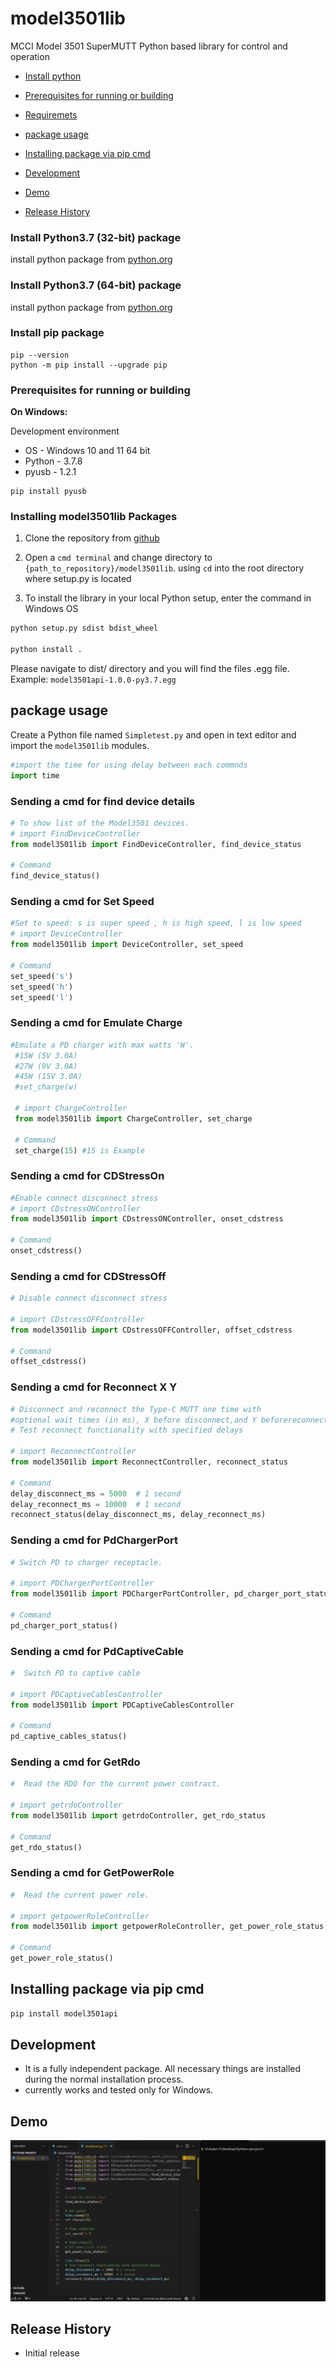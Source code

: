 # model3501lib

MCCI Model 3501 SuperMUTT Python based library for control and operation

<!--
  This TOC uses the VS Code markdown TOC extension AlanWalk.markdown-toc.
  We strongly recommend updating using VS Code, the markdown-toc extension and the
  bierner.markdown-preview-github-styles extension. Note that if you are using
  VS Code 1.29 and Markdown TOC 1.5.6, https://github.com/AlanWalk/markdown-toc/issues/65# cricketlib

This is a Python library to s the MCCI USB Switches (switch 3201,2301, 3141, 3142, 2101) and supports to Cricket UI.

<!--
  This TOC uses the VS Code markdown TOC extension AlanWalk.markdown-toc.
  We strongly recommend updating using VS Code, the markdown-toc extension and the
  bierner.markdown-preview-github-styles extension. Note that if you are using
  VS Code 1.29 and Markdown TOC 1.5.6, https://github.com/AlanWalk/markdown-toc/issues/65
  applies -- you must change your line-ending to some non-auto value in Settings>
  Text Editor>Files.  `\n` works for me.
-->
<!-- markdownlint-disable MD033 MD004 -->
<!-- markdownlint-capture -->
<!-- markdownlint-disable -->
<!-- TOC depthFrom:2 updateOnSave:true -->

- [Install python](#install-python37-32-bit-package)
- [Prerequisites for running or building](#prerequisites-for-running-or-building)
- [Requiremets](#requirements)
- [package usage](#package-usage)
- [Installing package via pip cmd](#installing-package-via-pip-cmd)
- [Development](#development)
- [Demo](#demo)

- [Release History](#release-history)


### Install Python3.7 (32-bit) package 
install python package from [python.org](https://www.python.org/ftp/python/3.7.8/python-3.7.8.exe)


### Install Python3.7 (64-bit) package
install python package from [python.org](https://www.python.org/ftp/python/3.7.8/python-3.7.8-amd64.exe)

### Install pip package
```shell
pip --version
python -m pip install --upgrade pip
```

### Prerequisites for running or building

<strong>On Windows:</strong>

Development environment
* OS - Windows 10 and 11 64 bit
* Python - 3.7.8
* pyusb - 1.2.1

```shell
pip install pyusb

```


### Installing model3501lib Packages

1.  Clone the repository from [github](https://github.com/mcci-usb/model3501lib.git)

2.  Open a `cmd terminal` and change directory to  `{path_to_repository}/model3501lib`. using `cd` into the root directory where setup.py is located

3.  To install the library in your local Python setup, enter the command in Windows OS
```bash
python setup.py sdist bdist_wheel

python install .
```

Please navigate to dist/ directory and you will find the files .egg file.
Example: `model3501api-1.0.0-py3.7.egg`

## package usage
Create a Python file named `Simpletest.py` and open in text editor and import the `model3501lib` modules.

```python
#import the time for using delay between each commnds
import time
```
### Sending a cmd for find device details
```python
# To show list of the Model3501 devices.
# import FindDeviceController
from model3501lib import FindDeviceController, find_device_status

# Command
find_device_status()
```
### Sending a cmd for Set Speed
```python
#Set to speed: s is super speed , h is high speed, l is low speed
# import DeviceController
from model3501lib import DeviceController, set_speed

# Command
set_speed('s')
set_speed('h')
set_speed('l')
```
### Sending a cmd for Emulate Charge
```python
#Emulate a PD charger with max watts 'W'.
 #15W (5V 3.0A)
 #27W (9V 3.0A)
 #45W (15V 3.0A)
 #set_charge(w)

 # import ChargeController
 from model3501lib import ChargeController, set_charge

 # Command
 set_charge(15) #15 is Example
```
### Sending a cmd for CDStressOn
```python
#Enable connect disconnect stress
# import CDstressONController
from model3501lib import CDstressONController, onset_cdstress

# Command
onset_cdstress()
```

### Sending a cmd for CDStressOff
```python
# Disable connect disconnect stress

# import CDstressOFFController
from model3501lib import CDstressOFFController, offset_cdstress

# Command
offset_cdstress()
```

### Sending a cmd for Reconnect X Y
```python
# Disconnect and reconnect the Type-C MUTT one time with
#optional wait times (in ms), X before disconnect,and Y beforereconnect.
# Test reconnect functionality with specified delays

# import ReconnectController
from model3501lib import ReconnectController, reconnect_status

# Command
delay_disconnect_ms = 5000  # 1 second
delay_reconnect_ms = 10000  # 1 second
reconnect_status(delay_disconnect_ms, delay_reconnect_ms)
```

### Sending a cmd for PdChargerPort
```python
# Switch PD to charger receptacle.

# import PDChargerPortController
from model3501lib import PDChargerPortController, pd_charger_port_status

# Command
pd_charger_port_status()
```

### Sending a cmd for PdCaptiveCable
```python
#  Switch PD to captive cable

# import PDCaptiveCablesController
from model3501lib import PDCaptiveCablesController

# Command
pd_captive_cables_status()
```
### Sending a cmd for GetRdo
```python
#  Read the RDO for the current power contract.

# import getrdoController
from model3501lib import getrdoController, get_rdo_status

# Command
get_rdo_status()
```
### Sending a cmd for GetPowerRole
```python
#  Read the current power role.

# import getpowerRoleController
from model3501lib import getpowerRoleController, get_power_role_status

# Command
get_power_role_status()
```
## Installing package via pip cmd
```python
pip install model3501api
```

## Development
- It is a fully independent package.
All necessary things are installed during the normal installation process.
- currently works and tested only for Windows.

## Demo

![Demo Video](assets/mcci-model.gif)

## Release History
- Initial release
